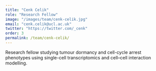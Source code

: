```yaml
---
title: "Cenk Celik"
role: "Research Fellow"
image: "/images/team/cenk-celik.jpg"
email: "cenk.celik@ucl.ac.uk"
twitter: "https://twitter.com/_cenk"
order: 3
permalink: /team/cenk-celik/
---
```

Research fellow studying tumour dormancy and cell-cycle arrest phenotypes using single-cell transcriptomics and cell–cell interaction modelling.

